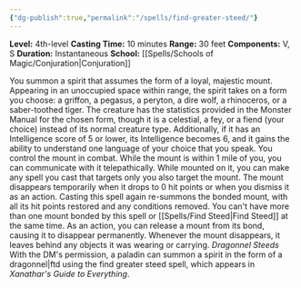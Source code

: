 ```yaml
---
{"dg-publish":true,"permalink":"/spells/find-greater-steed/"}
---
```


**Level:** 4th-level
**Casting Time:** 10 minutes
**Range:** 30 feet
**Components:** V, S
**Duration:** Instantaneous
**School:** [[Spells/Schools of Magic/Conjuration\|Conjuration]]

You summon a spirit that assumes the form of a loyal, majestic mount. Appearing in an unoccupied space within range, the spirit takes on a form you choose: a griffon, a pegasus, a peryton, a dire wolf, a rhinoceros, or a saber-toothed tiger. The creature has the statistics provided in the Monster Manual for the chosen form, though it is a celestial, a fey, or a fiend (your choice) instead of its normal creature type. Additionally, if it has an Intelligence score of 5 or lower, its Intelligence becomes 6, and it gains the ability to understand one language of your choice that you speak.
You control the mount in combat. While the mount is within 1 mile of you, you can communicate with it telepathically. While mounted on it, you can make any spell you cast that targets only you also target the mount.
The mount disappears temporarily when it drops to 0 hit points or when you dismiss it as an action. Casting this spell again re-summons the bonded mount, with all its hit points restored and any conditions removed.
You can't have more than one mount bonded by this spell or [[Spells/Find Steed\|Find Steed]] at the same time. As an action, you can release a mount from its bond, causing it to disappear permanently.
Whenever the mount disappears, it leaves behind any objects it was wearing or carrying.
_Dragonnel Steeds_
With the DM's permission, a paladin can summon a spirit in the form of a dragonnel|ftd using the find greater steed spell, which appears in _Xanathar's Guide to Everything_.